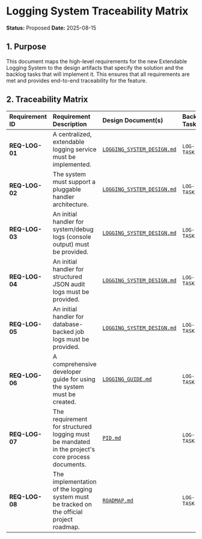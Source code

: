 # Logging System Traceability Matrix

**Status:** Proposed
**Date:** 2025-08-15

## 1. Purpose

This document maps the high-level requirements for the new Extendable Logging System to the design artifacts that specify the solution and the backlog tasks that will implement it. This ensures that all requirements are met and provides end-to-end traceability for the feature.

## 2. Traceability Matrix

| Requirement ID | Requirement Description | Design Document(s) | Backlog Task(s) | Status |
| :--- | :--- | :--- | :--- | :--- |
| **REQ-LOG-01** | A centralized, extendable logging service must be implemented. | [`LOGGING_SYSTEM_DESIGN.md`](./LOGGING_SYSTEM_DESIGN.md) | `LOG-TASK-01` | **Proposed** |
| **REQ-LOG-02** | The system must support a pluggable handler architecture. | [`LOGGING_SYSTEM_DESIGN.md`](./LOGGING_SYSTEM_DESIGN.md) | `LOG-TASK-02` | **Proposed** |
| **REQ-LOG-03** | An initial handler for system/debug logs (console output) must be provided. | [`LOGGING_SYSTEM_DESIGN.md`](./LOGGING_SYSTEM_DESIGN.md) | `LOG-TASK-03` | **Proposed** |
| **REQ-LOG-04** | An initial handler for structured JSON audit logs must be provided. | [`LOGGING_SYSTEM_DESIGN.md`](./LOGGING_SYSTEM_DESIGN.md) | `LOG-TASK-04` | **Proposed** |
| **REQ-LOG-05** | An initial handler for database-backed job logs must be provided. | [`LOGGING_SYSTEM_DESIGN.md`](./LOGGING_SYSTEM_DESIGN.md) | `LOG-TASK-05` | **Proposed** |
| **REQ-LOG-06** | A comprehensive developer guide for using the system must be created. | [`LOGGING_GUIDE.md`](../api/docs/manuals/LOGGING_GUIDE.md) | `LOG-TASK-06` | **Proposed** |
| **REQ-LOG-07** | The requirement for structured logging must be mandated in the project's core process documents. | [`PID.md`](./PID.md) | `LOG-TASK-07` | **Proposed** |
| **REQ-LOG-08** | The implementation of the logging system must be tracked on the official project roadmap. | [`ROADMAP.md`](./ROADMAP.md) | `LOG-TASK-07` | **Proposed** |
